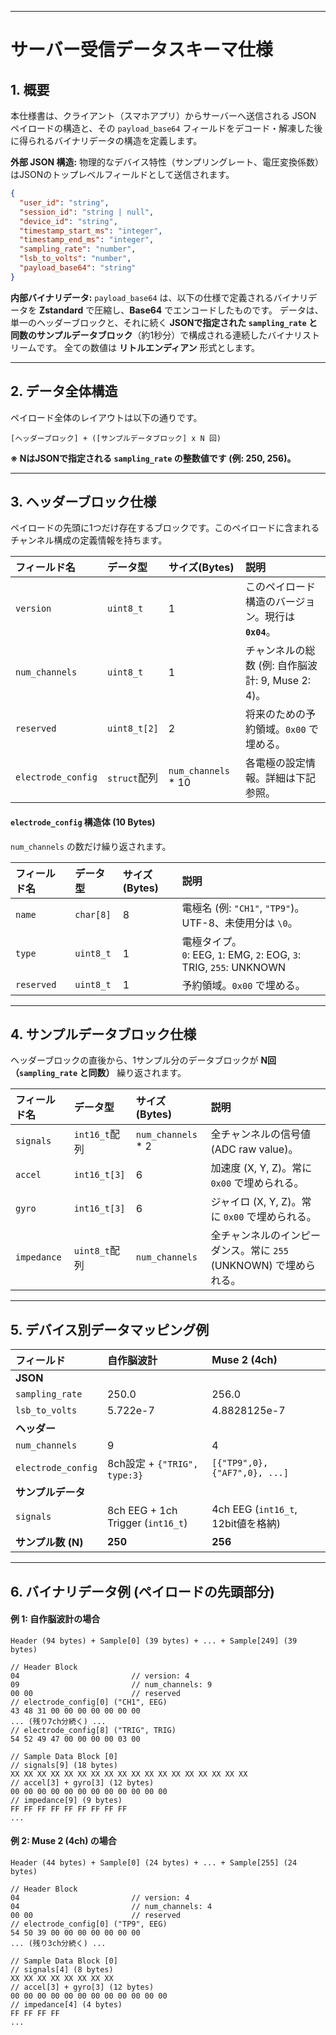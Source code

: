 -----

# サーバー受信データスキーマ仕様

## 1\. 概要

本仕様書は、クライアント（スマホアプリ）からサーバーへ送信される JSON ペイロードの構造と、その `payload_base64` フィールドをデコード・解凍した後に得られるバイナリデータの構造を定義します。

**外部 JSON 構造:**
物理的なデバイス特性（サンプリングレート、電圧変換係数）はJSONのトップレベルフィールドとして送信されます。

```json
{
  "user_id": "string",
  "session_id": "string | null",
  "device_id": "string",
  "timestamp_start_ms": "integer",
  "timestamp_end_ms": "integer",
  "sampling_rate": "number",
  "lsb_to_volts": "number",
  "payload_base64": "string"
}
```

**内部バイナリデータ:**
`payload_base64` は、以下の仕様で定義されるバイナリデータを **Zstandard** で圧縮し、**Base64** でエンコードしたものです。 データは、単一のヘッダーブロックと、それに続く **JSONで指定された `sampling_rate` と同数のサンプルデータブロック**（約1秒分）で構成される連続したバイナリストリームです。 全ての数値は **リトルエンディアン** 形式とします。

-----

## 2\. データ全体構造

ペイロード全体のレイアウトは以下の通りです。

`[ヘッダーブロック] + ([サンプルデータブロック] x N 回)`

**※ NはJSONで指定される `sampling_rate` の整数値です (例: 250, 256)。**

-----

## 3\. ヘッダーブロック仕様

ペイロードの先頭に1つだけ存在するブロックです。このペイロードに含まれるチャンネル構成の定義情報を持ちます。

| フィールド名 | データ型 | サイズ(Bytes) | 説明 |
| :--- | :--- | :--- | :--- |
| `version` | `uint8_t` | 1 | このペイロード構造のバージョン。現行は **`0x04`**。 |
| `num_channels` | `uint8_t` | 1 | チャンネルの総数 (例: 自作脳波計: 9, Muse 2: 4)。 |
| `reserved` | `uint8_t[2]` | 2 | 将来のための予約領域。`0x00` で埋める。 |
| `electrode_config` | `struct`配列 | `num_channels` \* 10 | 各電極の設定情報。詳細は下記参照。 |

#### `electrode_config` 構造体 (10 Bytes)

`num_channels` の数だけ繰り返されます。

| フィールド名 | データ型 | サイズ(Bytes) | 説明 |
| :--- | :--- | :--- | :--- |
| `name` | `char[8]` | 8 | 電極名 (例: `"CH1"`, `"TP9"`)。UTF-8、未使用分は `\0`。 |
| `type` | `uint8_t` | 1 | 電極タイプ。<br> `0`: EEG, `1`: EMG, `2`: EOG, `3`: TRIG, `255`: UNKNOWN |
| `reserved` | `uint8_t` | 1 | 予約領域。`0x00` で埋める。 |

-----

## 4\. サンプルデータブロック仕様

ヘッダーブロックの直後から、1サンプル分のデータブロックが **N回（`sampling_rate` と同数）** 繰り返されます。

| フィールド名 | データ型 | サイズ(Bytes) | 説明 |
| :--- | :--- | :--- | :--- |
| `signals` | `int16_t`配列 | `num_channels` \* 2 | 全チャンネルの信号値 (ADC raw value)。 |
| `accel` | `int16_t[3]` | 6 | 加速度 (X, Y, Z)。常に `0x00` で埋められる。 |
| `gyro` | `int16_t[3]` | 6 | ジャイロ (X, Y, Z)。常に `0x00` で埋められる。 |
| `impedance` | `uint8_t`配列 | `num_channels` | 全チャンネルのインピーダンス。常に `255` (UNKNOWN) で埋められる。 |

-----

## 5\. デバイス別データマッピング例

| フィールド | 自作脳波計 | Muse 2 (4ch) |
| :--- | :--- | :--- |
| **JSON** | | |
| `sampling_rate` | 250.0 | 256.0 |
| `lsb_to_volts` | 5.722e-7 | 4.8828125e-7 |
| **ヘッダー** | | |
| `num_channels` | 9 | 4 |
| `electrode_config` | 8ch設定 + `{"TRIG", type:3}` | `[{"TP9",0}, {"AF7",0}, ...]` |
| **サンプルデータ** | | |
| `signals` | 8ch EEG + 1ch Trigger (`int16_t`) | 4ch EEG (`int16_t`, 12bit値を格納) |
| **サンプル数 (N)** | **250** | **256** |

-----

## 6\. バイナリデータ例 (ペイロードの先頭部分)

#### 例 1: 自作脳波計の場合

`Header (94 bytes) + Sample[0] (39 bytes) + ... + Sample[249] (39 bytes)`

```
// Header Block
04                         // version: 4
09                         // num_channels: 9
00 00                      // reserved
// electrode_config[0] ("CH1", EEG)
43 48 31 00 00 00 00 00 00 00
... (残り7ch分続く) ...
// electrode_config[8] ("TRIG", TRIG)
54 52 49 47 00 00 00 00 03 00

// Sample Data Block [0]
// signals[9] (18 bytes)
XX XX XX XX XX XX XX XX XX XX XX XX XX XX XX XX XX XX
// accel[3] + gyro[3] (12 bytes)
00 00 00 00 00 00 00 00 00 00 00 00
// impedance[9] (9 bytes)
FF FF FF FF FF FF FF FF FF
...
```

#### 例 2: Muse 2 (4ch) の場合

`Header (44 bytes) + Sample[0] (24 bytes) + ... + Sample[255] (24 bytes)`

```
// Header Block
04                         // version: 4
04                         // num_channels: 4
00 00                      // reserved
// electrode_config[0] ("TP9", EEG)
54 50 39 00 00 00 00 00 00 00
... (残り3ch分続く) ...

// Sample Data Block [0]
// signals[4] (8 bytes)
XX XX XX XX XX XX XX XX
// accel[3] + gyro[3] (12 bytes)
00 00 00 00 00 00 00 00 00 00 00 00
// impedance[4] (4 bytes)
FF FF FF FF
...
```
